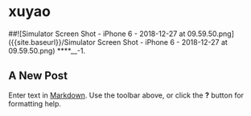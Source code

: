 
# xuyao

##![Simulator Screen Shot - iPhone 6 - 2018-12-27 at 09.59.50.png]({{site.baseurl}}/Simulator Screen Shot - iPhone 6 - 2018-12-27 at 09.59.50.png)
****__-1.

###




## A New Post

Enter text in [Markdown](http://daringfireball.net/projects/markdown/). Use the toolbar above, or click the **?** button for formatting help.
